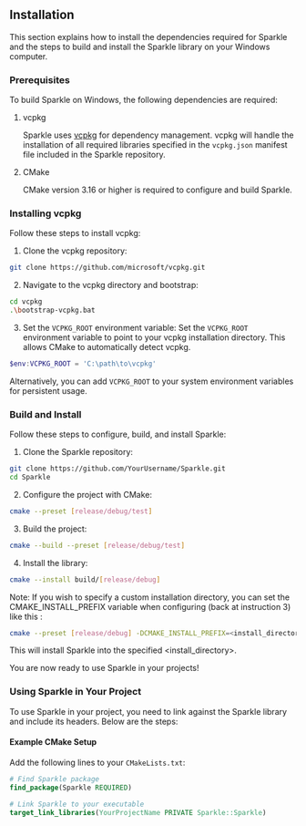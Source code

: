## Installation

This section explains how to install the dependencies required for Sparkle and the steps to build and install the Sparkle library on your Windows computer.

### Prerequisites

To build Sparkle on Windows, the following dependencies are required:

1. vcpkg

   Sparkle uses [vcpkg](https://github.com/microsoft/vcpkg) for dependency management. vcpkg will handle the installation of all required libraries specified in the `vcpkg.json` manifest file included in the Sparkle repository.

2. CMake

   CMake version 3.16 or higher is required to configure and build Sparkle.

### Installing vcpkg

Follow these steps to install vcpkg:

1. Clone the vcpkg repository:
```bash
git clone https://github.com/microsoft/vcpkg.git
```

2. Navigate to the vcpkg directory and bootstrap:
```bash
cd vcpkg
.\bootstrap-vcpkg.bat
```

3. Set the `VCPKG_ROOT` environment variable:
Set the `VCPKG_ROOT` environment variable to point to your vcpkg installation directory. This allows CMake to automatically detect vcpkg.
```PowerShell
$env:VCPKG_ROOT = 'C:\path\to\vcpkg'
```
Alternatively, you can add `VCPKG_ROOT` to your system environment variables for persistent usage.

### Build and Install

Follow these steps to configure, build, and install Sparkle:

1. Clone the Sparkle repository:
```bash
git clone https://github.com/YourUsername/Sparkle.git
cd Sparkle
```

2. Configure the project with CMake:
```bash
cmake --preset [release/debug/test]
```

3. Build the project:
```bash
cmake --build --preset [release/debug/test]
```

4. Install the library:
```bash
cmake --install build/[release/debug]
```

Note: If you wish to specify a custom installation directory, you can set the CMAKE_INSTALL_PREFIX variable when configuring (back at instruction 3) like this :
```bash
cmake --preset [release/debug] -DCMAKE_INSTALL_PREFIX=<install_directory>
```
This will install Sparkle into the specified <install_directory>.

You are now ready to use Sparkle in your projects!

### Using Sparkle in Your Project

To use Sparkle in your project, you need to link against the Sparkle library and include its headers. Below are the steps:

#### Example CMake Setup

Add the following lines to your `CMakeLists.txt`:

```cmake
# Find Sparkle package
find_package(Sparkle REQUIRED)

# Link Sparkle to your executable
target_link_libraries(YourProjectName PRIVATE Sparkle::Sparkle)
```
